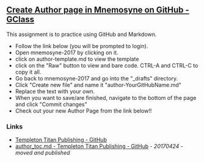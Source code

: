 ## [Create Author page in Mnemosyne on GitHub - GClass](https://classroom.google.com/u/0/c/MjE2MjAyMjU4OFpa)
This assignment is to practice using GitHub and Markdown.
- Follow the link below (you will be prompted to login).
- Open mnemosyne-2017 by clicking on it.
- click on author-template.md to view the template
- click on the "Raw" button to view and bare code. CTRL-A and CTRL-C to copy it all.
- Go back to mnemosyne-2017 and go into the "_drafts" directory.
- Click "Create new file" and name it "author-YourGitHubName.md"
- Replace the text with your own.
- When you want to save/are finished, navigate to the bottom of the page and click "Commit changes"
- Check out your new Author Page from the link below!!

### Links
- [Templeton Titan Publishing - GitHub](https://github.com/TitanPublishing)
- [author_toc.md - Templeton Titan Publishing - GitHub](https://github.com/TitanPublishing/mnemosyne-2017/blob/master/_drafts/author-toc.md) - _20170424 - moved and published_

